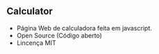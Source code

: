 ## Calculator

- Página Web de calculadora feita em javascript.
- Open Source (Código aberto)
- Lincença MIT
